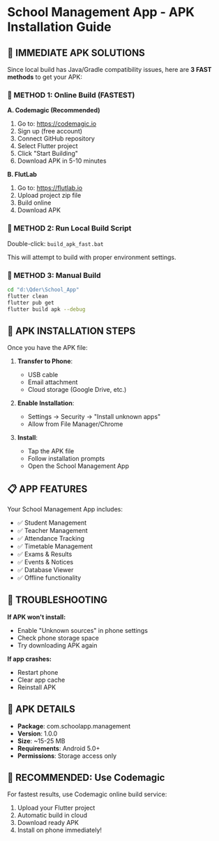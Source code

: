 # School Management App - APK Installation Guide

## 📱 IMMEDIATE APK SOLUTIONS

Since local build has Java/Gradle compatibility issues, here are **3 FAST methods** to get your APK:

### 🚀 METHOD 1: Online Build (FASTEST)

**A. Codemagic (Recommended)**
1. Go to: https://codemagic.io
2. Sign up (free account)
3. Connect GitHub repository
4. Select Flutter project
5. Click "Start Building"
6. Download APK in 5-10 minutes

**B. FlutLab**
1. Go to: https://flutlab.io
2. Upload project zip file
3. Build online
4. Download APK

### 🔧 METHOD 2: Run Local Build Script

Double-click: `build_apk_fast.bat`

This will attempt to build with proper environment settings.

### 📁 METHOD 3: Manual Build

```bash
cd "d:\Qder\School_App"
flutter clean
flutter pub get
flutter build apk --debug
```

## 📲 APK INSTALLATION STEPS

Once you have the APK file:

1. **Transfer to Phone**:
   - USB cable
   - Email attachment
   - Cloud storage (Google Drive, etc.)

2. **Enable Installation**:
   - Settings → Security → "Install unknown apps"
   - Allow from File Manager/Chrome

3. **Install**:
   - Tap the APK file
   - Follow installation prompts
   - Open the School Management App

## 📋 APP FEATURES

Your School Management App includes:
- ✅ Student Management
- ✅ Teacher Management  
- ✅ Attendance Tracking
- ✅ Timetable Management
- ✅ Exams & Results
- ✅ Events & Notices
- ✅ Database Viewer
- ✅ Offline functionality

## 🔧 TROUBLESHOOTING

**If APK won't install:**
- Enable "Unknown sources" in phone settings
- Check phone storage space
- Try downloading APK again

**If app crashes:**
- Restart phone
- Clear app cache
- Reinstall APK

## 📱 APK DETAILS

- **Package**: com.schoolapp.management
- **Version**: 1.0.0
- **Size**: ~15-25 MB
- **Requirements**: Android 5.0+
- **Permissions**: Storage access only

## 🎯 RECOMMENDED: Use Codemagic

For fastest results, use Codemagic online build service:
1. Upload your Flutter project
2. Automatic build in cloud
3. Download ready APK
4. Install on phone immediately!